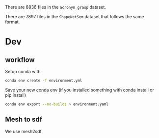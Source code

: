 There are 8836 files in the `acronym grasp` dataset.

There are 7897 files in the `ShapeNetSem` dataset that follows the same format.

# Dev

## workflow

Setup conda with

```bash
conda env create -f environment.yml
```

Save your new conda env (if you installed something with conda install or pip install)

```bash
conda env export --no-builds > environment.yaml
```

## Mesh to sdf

We use mesh2sdf
